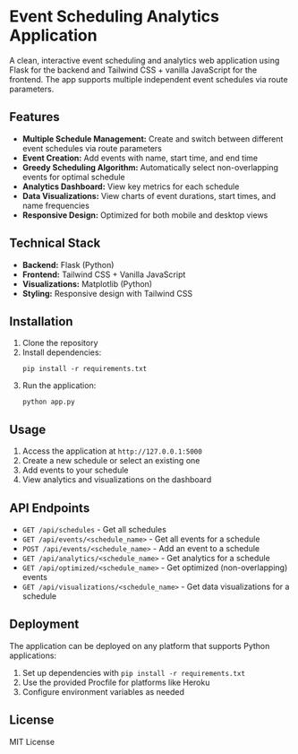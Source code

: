 
# Event Scheduling Analytics Application

A clean, interactive event scheduling and analytics web application using Flask for the backend and Tailwind CSS + vanilla JavaScript for the frontend. The app supports multiple independent event schedules via route parameters.

## Features

- **Multiple Schedule Management:** Create and switch between different event schedules via route parameters
- **Event Creation:** Add events with name, start time, and end time
- **Greedy Scheduling Algorithm:** Automatically select non-overlapping events for optimal schedule
- **Analytics Dashboard:** View key metrics for each schedule
- **Data Visualizations:** View charts of event durations, start times, and name frequencies
- **Responsive Design:** Optimized for both mobile and desktop views

## Technical Stack

- **Backend:** Flask (Python)
- **Frontend:** Tailwind CSS + Vanilla JavaScript
- **Visualizations:** Matplotlib (Python)
- **Styling:** Responsive design with Tailwind CSS

## Installation

1. Clone the repository
2. Install dependencies:
   ```
   pip install -r requirements.txt
   ```
3. Run the application:
   ```
   python app.py
   ```

## Usage

1. Access the application at `http://127.0.0.1:5000`
2. Create a new schedule or select an existing one
3. Add events to your schedule
4. View analytics and visualizations on the dashboard

## API Endpoints

- `GET /api/schedules` - Get all schedules
- `GET /api/events/<schedule_name>` - Get all events for a schedule
- `POST /api/events/<schedule_name>` - Add an event to a schedule
- `GET /api/analytics/<schedule_name>` - Get analytics for a schedule
- `GET /api/optimized/<schedule_name>` - Get optimized (non-overlapping) events
- `GET /api/visualizations/<schedule_name>` - Get data visualizations for a schedule

## Deployment

The application can be deployed on any platform that supports Python applications:

1. Set up dependencies with `pip install -r requirements.txt`
2. Use the provided Procfile for platforms like Heroku
3. Configure environment variables as needed

## License

MIT License
